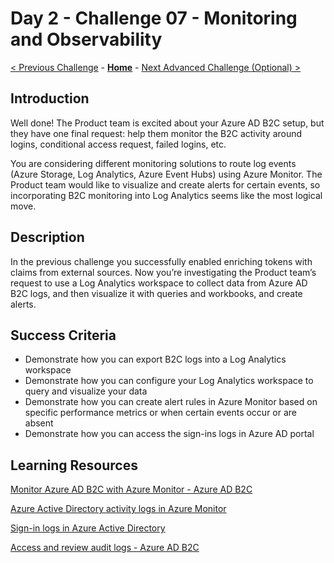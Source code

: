 # Day 2 - Challenge 07 - Monitoring and Observability

 [< Previous Challenge](./Challenge_D2_06.md) - **[Home](../README.md)** - [Next Advanced Challenge (Optional) >](./Challenge_D2_08.md)

## Introduction

Well done! The Product team is excited about your Azure AD B2C setup, but they have one final request: help them monitor the B2C activity around logins, conditional access request, failed logins, etc.

You are considering different monitoring solutions to route log events (Azure Storage, Log Analytics, Azure Event Hubs) using Azure Monitor. The Product team would like to visualize and create alerts for certain events, so incorporating B2C monitoring into Log Analytics seems like the most logical move.

## Description

In the previous challenge you successfully enabled enriching tokens with claims from external sources. Now you’re investigating the Product team’s request to use a Log Analytics workspace to collect data from Azure AD B2C logs, and then visualize it with queries and workbooks, and create alerts.

## Success Criteria

- Demonstrate how you can export B2C logs into a Log Analytics workspace
- Demonstrate how you can configure your Log Analytics workspace to query and visualize your data
- Demonstrate how you can create alert rules in Azure Monitor based on specific performance metrics or when certain events occur or are absent
- Demonstrate how you can access the sign-ins logs in Azure AD portal

## Learning Resources

[Monitor Azure AD B2C with Azure Monitor - Azure AD B2C](https://docs.microsoft.com/en-us/azure/active-directory-b2c/azure-monitor) 

[Azure Active Directory activity logs in Azure Monitor](https://docs.microsoft.com/en-us/azure/active-directory/reports-monitoring/concept-activity-logs-azure-monitor)

[Sign-in logs in Azure Active Directory](https://docs.microsoft.com/en-us/azure/active-directory/reports-monitoring/concept-sign-ins)

[Access and review audit logs - Azure AD B2C](https://docs.microsoft.com/en-us/azure/active-directory-b2c/view-audit-logs)
